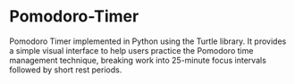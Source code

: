 # Pomodoro-Timer
Pomodoro Timer implemented in Python using the Turtle library. It provides a simple visual interface to help users practice the Pomodoro time management technique, breaking work into 25-minute focus intervals followed by short rest periods.
